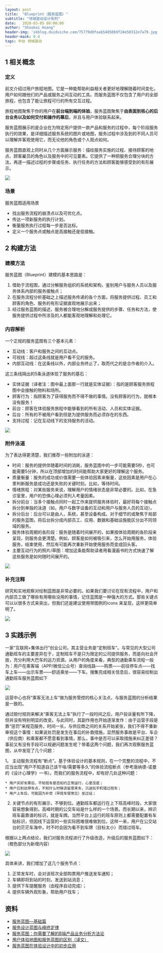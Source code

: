 ```yaml
---
layout: post
title:  "Blueprint（服务蓝图）"
subtitle: "领域驱动设计系列"
date:   2020-03-05 08:00:00
author: "Shoukai Huang"
header-img: 'skblog.duiduiche.com/75779d0faab54850b9f24e58312e7a79.jpg'
header-mask: 0.4
tags: 中台 领域驱动
---
```


## 1 相关概念

### 定义

前文介绍过用户旅程地图，它是一种能帮助利益相关者更好地理解随着时间变化，用户如何跟他们的产品或服务之间互动的工具。而服务蓝图不仅包含了用户的全部旅程，也包含了能让旅程可行的所有交互过程。

旅程地图聚焦于你的用户在**前台端到端的体验**，服务蓝图聚焦于**由表面到核心的后台业务以及如何交付和操作的幕后**，并且与用户体验联系起来。

服务蓝图展示的是企业在为特定用户提供一款产品和服务的过程中，每个阶段服务执行的效果，是详细描述服务系统的图片或地图，服务过程中涉及到的不同人员可以理解并客观使用它，而无论他的角色或个人观点如何。

服务蓝图直观上同时从几个方面展示服务：描绘服务实施的过程、接待顾客的地点、顾客雇员的角色以及服务中的可见要素。它提供了一种把服务合理分块的方法，再逐一描述过程的步骤或任务、执行任务的方法和顾客能够感受到的有形展示。

![](http://skblog.duiduiche.com/9b77e3ffe9db5db547dfb1447c08dbcb.jpg)

### 场景

服务蓝图适用场景

* 找出服务流程的崩溃点以及可优化点。
* 传达一项新服务的执行计划。
* 衡量服务执行过程每一步是否达标。
* 定义一个服务点或触点是高接触还是低接触。


## 2 构建方法

### 建模方法

服务蓝图（Blueprint）建模的基本思路是：

1. 借助于流程图，通过分解服务组织的系统和架构，鉴别用户与服务人员以及服务体系内部的服务接触点；
2. 在服务流程分析基础之上描述服务传递的各个方面，将服务提供过程、员工和顾客的角色、服务的有形证据直观地展示出来；
3. 经过服务蓝图的描述，服务被合理地分解成服务提供的步骤、任务和方法，使服务提供过程中所涉及的人都能客观地理解和处理它。


### 内容解析

一个正规的服务蓝图有三个基本元素：

* 互动线：客户和服务之间的互动点。
* 可视线：超过这条线就是用户看不见的服务。
* 内部互动线：在这条线以外，内部业务终止了，取而代之的是合作者的介入。

这三条线隔出的5条泳道体现了服务的基石：

* 实体证据（译者注：图中最上面那一行就是实体证据）：指的是顾客服务旅程图中会接触的物料和场所。
* 顾客行为：指顾客为了获得服务而不得不做的事情。没有顾客的行为，就根本没有服务！
* 前台：顾客在体验服务旅程中能够看到的所有活动、人员和实体证据。
* 后台：所有的不被用户看到但是为提供服务而必须存在的东西。
* 支持过程：记在互动线下的支持服务的活动。

![](http://skblog.duiduiche.com/d6bce2893b44450255a68332d8e954fc.jpg)

### 附件泳道

为了表达得更清楚，我们推荐一些附加的泳道：

* 时间：服务的提供伴随着时间的消耗，服务蓝图中的一步可能需要5秒，也可能需要5分钟，所以在顶部增加的时间能帮助大家更好的理解这个服务。
* 质量衡量：服务的成功或价值需要一些体验因素来衡量，这些因素是用户在心里判断服务是成功还是失败的关键时刻。比如，等待时间。
* 情绪旅程：对某些服务来说，理解用户的情绪状态是非常必要的。比如，在急诊室里，用户的恐惧心理必须列入考量因素。
* 拆分前台：当多个接触点同时一起工作来提供服务体验时，最好将每个接触点拆分到单独的泳道（如，用户与数字设备的互动和用户与服务人员的互动）。
* 拆分后台：后台可以是由人，系统，甚至设备构成。对于细节的或聚焦于局部的服务蓝图，将后台拆分成内部员工、应用、数据和基础设施能区分出不同领域的服务。
* 服务体验周期的各阶段：服务是随着时间展开的，如果按体验周期的各阶段来呈现，则服务会更清楚。例如，顾客是如何被吸引来，怎么开始用服务，体验服务，结束使用，然后有可能再次重新开始使用服务而变成回头客。
* 主要互动行为的照片/草图：增加这条能帮助读者用看漫画书的方式快速了解这些服务是如何随时间展开的。

![](http://skblog.duiduiche.com/2b7839efdc4c4cb2ea6b1d17700211d2.jpg)

### 补充注释

研究和实地观察对绘制蓝图是非常必要的。如果我们要讨论在现有流程中，用户和内部员工做了哪些有用哪些没用的事情，记住蓝图是一种强大的方式。那些关键点可以以很多方式来突出，但我们还是建议使用带图例的icons 来呈现，这样更简单明了。

![](http://skblog.duiduiche.com/4df113bfedb0cff8ddd2c18a2c862c75.jpg)


## 3 实践示例

一家“互联网+集体出行”创业公司，其主营业务是“定制班车”。与常见的大型公司通勤班车的主要差异在于，定制班车不是只为限定的公司提供服务，而是向社会开放，充分利用大巴车的运力资源。从用户的角度来看，典型的通勤乘车流程一般为：用户在乘客端（APP/微信公众号）查询线路——购票——前往停车点——找车上车——出示车票——舒适乘坐——下车。搜集完成相关信息后，很容易绘制出通勤班车服务蓝图如下

![](http://skblog.duiduiche.com/46fce41f076f9a24668872b42dfb17fa.jpg)

运营中心也将“乘客无法上车”做为服务管控的核心关注点，与服务蓝图的分析结果是一致的。

通过赔付规则来解决“乘客无法上车”执行了一段时间之后，用户投诉量有所下降，但并没有特别明显的改变。与此同时，其副作用也开始逐渐发作：由于运营手段是靠“惩罚”来规范服务，时间一长，与供应商之间的关系开始紧张，我们不得不重新审视这个事情：如果说处罚是发生在事后的补救措施，显然服务事故是平台、车企（供应商）和乘客都不愿意看到事情，那么，事中是否可以采取措施来纠正差错？事前又有没有手段可以规避问题发生呢？带着这两个问题，我们再次观察服务蓝图，从中发现了几个问题：

1。 主动服务流程有“断点”。基于体验设计的基本规则，在一个完整的流程中，不应当出现“用户不知道自己该干啥/需要等多久”的体验流程断点（参考唐纳德-诺曼的《设计心理学》一书）。而我们的服务流程中，却有好几处这种问题：

	* 用户买好车票后，不知班车是否如约正常运行，心里没底；
	* 用户已到达停车点，不知什么时候该留意来车，沉迷玩手机错过班车；
	* 用户上车后，可能因为补觉（早班车很常见）坐过站；

2. 关键节点的有形展示，不够到位。通勤班车都运行在上下班高峰时段，大家很容易想象得到，高峰时期的公交车站是什么样的一个场景。而长期以来，辨识班车最靠谱的标识，就是车牌。当然平台上运行的班车原则上都需要配置有车贴标识，但因线下运营的一些实际困难很难做到位。这样一来，用户在公交站台的茫茫车海中，时不时会因为看不到车牌（目标太小）而错过班车。

根据以上两点结论，我们对服务流程进行了升级改造，升级后的服务蓝图如下：（橙色部分为新增内容）

![](http://skblog.duiduiche.com/722b3e1ed58dd342a67b094d09c56b17.jpg)

具体来讲，我们增加了这几个服务节点：

1. 正常发车时，会对该班次全部购票用户推送发车通知；
2. 车辆即将到站的时刻，发送到站消息；
3. 提供下车提醒服务（由程序自动完成）；
4. 提供车辆外观形象，帮助用户找车；

## 资料

* [服务蓝图—基础篇](https://uxren.cn/?p=10252)
* [服务设计蓝图与峰终定律](https://www.sohu.com/a/303601990_114819)
* [服务蓝图：你需要了解的B端产品业务分析方法论](http://www.incard.cc/pt21649.html)
* [用户体验地图和服务蓝图的区别（译文）](https://www.zcool.com.cn/article/ZNTk2OTQw.html)
* [服务蓝图在体验设计中的初步应用](https://zhuanlan.zhihu.com/p/28926855)



































